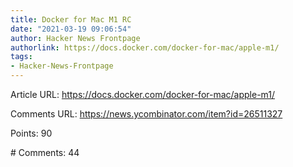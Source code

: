```yaml
---
title: Docker for Mac M1 RC
date: "2021-03-19 09:06:54"
author: Hacker News Frontpage
authorlink: https://docs.docker.com/docker-for-mac/apple-m1/
tags:
- Hacker-News-Frontpage
---
```


<p>Article URL: <a href="https://docs.docker.com/docker-for-mac/apple-m1/">https://docs.docker.com/docker-for-mac/apple-m1/</a></p>
<p>Comments URL: <a href="https://news.ycombinator.com/item?id=26511327">https://news.ycombinator.com/item?id=26511327</a></p>
<p>Points: 90</p>
<p># Comments: 44</p>
